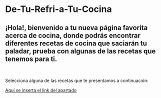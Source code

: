 <H1>De-Tu-Refri-a-Tu-Cocina</H1>

<H2>¡Hola!, bienvenido a tu nueva página favorita acerca de cocina, donde podrás encontrar diferentes recetas de cocina que saciarán tu paladar, prueba con algunas de las recetas que tenemos para ti.</H2>
<br />
<article>
  <p>Selecciona alguna de las recetas que te presentamos a continuación:</p>
  <a href="Huevos con jamón"> Aquí se inserta el link del apartado </a>



</article>
